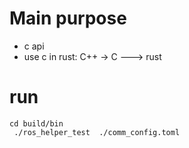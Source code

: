 # Main purpose
- c api
- use c in rust: C++ -> C ---> rust
 


# run 
```shell
cd build/bin
 ./ros_helper_test  ./comm_config.toml
```